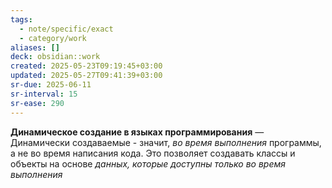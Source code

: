 ```yaml
---
tags:
  - note/specific/exact
  - category/work
aliases: []
deck: obsidian::work
created: 2025-05-23T09:19:45+03:00
updated: 2025-05-27T09:41:39+03:00
sr-due: 2025-06-11
sr-interval: 15
sr-ease: 290
---
```


**Динамическое создание в языках программирования**
—
Динамически создаваемые - значит, *во время выполнения* программы, а не во время написания кода. Это позволяет создавать классы и объекты на основе *данных, которые доступны только во время выполнения*
